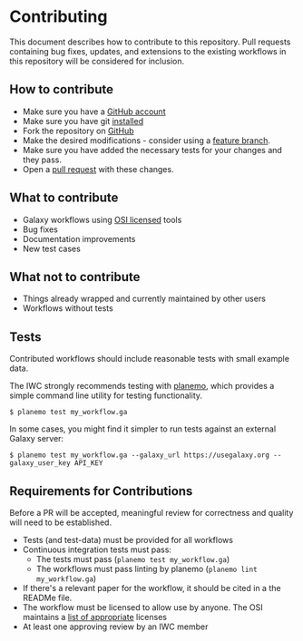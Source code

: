 # Contributing

This document describes how to contribute to this repository. Pull
requests containing bug fixes, updates, and extensions to the existing
workflows in this repository will be considered for inclusion.

## How to contribute

* Make sure you have a [GitHub account](https://github.com/signup/free)
* Make sure you have git [installed](https://help.github.com/articles/set-up-git)
* Fork the repository on [GitHub](https://github.com/galaxyproject/iwc/fork)
* Make the desired modifications - consider using a [feature branch](https://github.com/Kunena/Kunena-Forum/wiki/Create-a-new-branch-with-git-and-manage-branches).
* Make sure you have added the necessary tests for your changes and they pass.
* Open a [pull request](https://help.github.com/articles/using-pull-requests)
  with these changes.

## What to contribute

* Galaxy workflows using [OSI licensed](https://opensource.org/licenses/alphabetical) tools
* Bug fixes
* Documentation improvements
* New test cases

## What not to contribute

* Things already wrapped and currently maintained by other users
* Workflows without tests

## Tests

Contributed workflows should include reasonable tests with small example data.

The IWC strongly recommends testing with [planemo](https://github.com/galaxyproject/planemo/), which provides a simple command line utility for testing functionality.

```console
$ planemo test my_workflow.ga
```

In some cases, you might find it simpler to run tests against an external Galaxy server:


```console
$ planemo test my_workflow.ga --galaxy_url https://usegalaxy.org --galaxy_user_key API_KEY
```

## Requirements for Contributions

Before a PR will be accepted, meaningful review for correctness and quality will need to be established.

* Tests (and test-data) must be provided for all workflows
* Continuous integration tests must pass: 
    * The tests must pass (`planemo test my_workflow.ga`)
    * The workflows must pass linting by planemo (`planemo lint my_workflow.ga`)
* If there's a relevant paper for the workflow, it should be cited in a the READMe file.
* The workflow must be licensed to allow use by anyone. The OSI maintains a [list of appropriate](https://opensource.org/licenses/alphabetical) licenses
* At least one approving review by an IWC member

